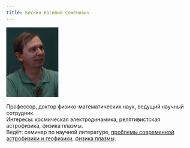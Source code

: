 ```yaml
---
Title: Бескин Василий Семёнович
---
```


![Бескин Василий Семёнович](images/BeskinVS.jpg)

Профессор, доктор физико-математических наук, ведущий научный сотрудник.  
Интересы: космическая электродинамика, релятивистская астрофизика, физика плазмы.  
Ведёт: семинар по научной литературе, [проблемы современной астрофизики и геофизики](http://www.astrolyceum.lpi.ru/ESC/ModAstro.pdf), [физика плазмы](%base_url%?study%2Fplan%2Fplasma).
